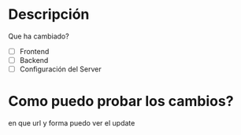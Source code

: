 # Descripción
Que ha cambiado?

- [ ] Frontend
- [ ] Backend
- [ ] Configuración del Server

# Como puedo probar los cambios?
en que url y forma puedo ver el update
